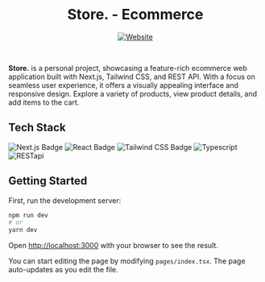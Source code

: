 <br/>
<p align="center">
  <!--  
  <a href="https://github.com/Harish-b-03/Store-ecommerce">
    <img src="/favicon.ico" alt="Logo" width="80" height="80">
  </a> 
  -->
  <h1 align="center">Store. - Ecommerce</h1>

  <div align="center">
    <a href="https://store-ecommerce-harish-b-03.vercel.app" target="_blank">
      <img src="https://img.shields.io/badge/website-000000?style=for-the-badge&logo=Website&logoColor=white" alt="Website"/>
    </a>
  </div>
</p>
<br/>

**Store.** is a personal project, showcasing a feature-rich ecommerce web application built with Next.js, Tailwind CSS, and REST API. With a focus on seamless user experience, it offers a visually appealing interface and responsive design. Explore a variety of products, view product details, and add items to the cart. 


## Tech Stack

![Next.js Badge](https://img.shields.io/badge/next.js-000000?style=for-the-badge&logo=nextdotjs&logoColor=white)
![React Badge](https://img.shields.io/badge/React-20232A?style=for-the-badge&logo=react&logoColor=61DAFB)
![Tailwind CSS Badge](https://img.shields.io/badge/Tailwind_CSS-38B2AC?style=for-the-badge&logo=tailwind-css&logoColor=white)
![Typescript](https://img.shields.io/badge/TypeScript-007ACC?style=for-the-badge&logo=typescript&logoColor=white)
![RESTapi](https://img.shields.io/badge/RESTapi-430098?style=for-the-badge&logo=RESTapi&logoColor=white)


## Getting Started

First, run the development server:

```bash
npm run dev
# or
yarn dev
```

Open [http://localhost:3000](http://localhost:3000) with your browser to see the result.

You can start editing the page by modifying `pages/index.tsx`. The page auto-updates as you edit the file.

